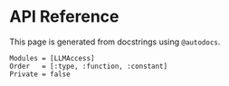 # API Reference

This page is generated from docstrings using `@autodocs`.

```@autodocs
Modules = [LLMAccess]
Order   = [:type, :function, :constant]
Private = false
```

